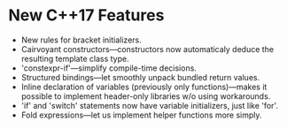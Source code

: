 # New C++17 Features

- New rules for bracket initializers.
- Cairvoyant constructors—constructors now automaticaly deduce the resulting template class type.
- 'constexpr-if'—simplify compile-time decisions.
- Structured bindings—let smoothly unpack bundled return values.
- Inline declaration of variables (previously only functions)—makes it possible to implement header-only libraries w/o using workarounds.
- 'if' and 'switch' statements now have variable initializers, just like 'for'.
- Fold expressions—let us implement helper functions more simply.
